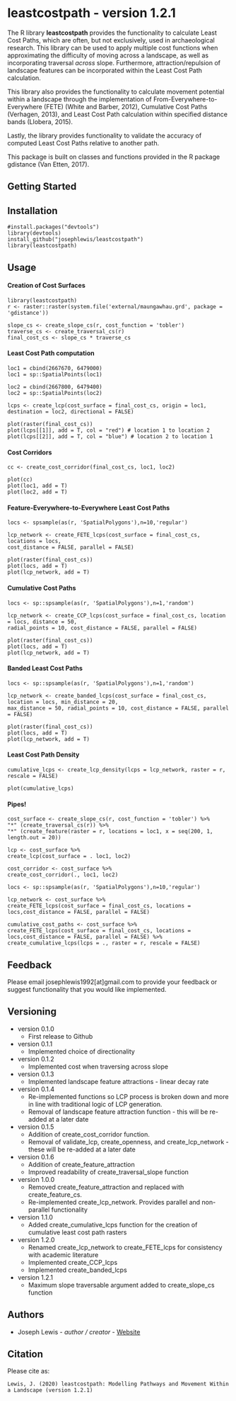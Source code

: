 leastcostpath - version 1.2.1
=============================

The R library <b>leastcostpath</b> provides the functionality to calculate Least Cost Paths, which are often, but not exclusively, used in archaeological research. This library can be used to apply multiple cost functions when approximating the difficulty of moving across a landscape, as well as incorporating traversal <i>across</i> slope. Furthermore, attraction/repulsion of landscape features can be incorporated within the Least Cost Path calculation.

This library also provides the functionality to calculate movement potential within a landscape through the implementation of From-Everywhere-to-Everywhere (FETE) (White and Barber, 2012), Cumulative Cost Paths (Verhagen, 2013), and Least Cost Path calculation within specified distance bands (Llobera, 2015). 

Lastly, the library provides functionality to validate the accuracy of computed Least Cost Paths relative to another path. 

This package is built on classes and functions provided in the R package gdistance (Van Etten, 2017). 

Getting Started
---------------

Installation
--------

    #install.packages("devtools")
    library(devtools)
    install_github("josephlewis/leastcostpath")
    library(leastcostpath)

Usage
--------

#### Creation of Cost Surfaces

    library(leastcostpath)
    r <- raster::raster(system.file('external/maungawhau.grd', package = 'gdistance'))
        
    slope_cs <- create_slope_cs(r, cost_function = 'tobler')
    traverse_cs <- create_traversal_cs(r)
    final_cost_cs <- slope_cs * traverse_cs

#### Least Cost Path computation

    loc1 = cbind(2667670, 6479000)
    loc1 = sp::SpatialPoints(loc1)
 
    loc2 = cbind(2667800, 6479400)
    loc2 = sp::SpatialPoints(loc2)

    lcps <- create_lcp(cost_surface = final_cost_cs, origin = loc1, destination = loc2, directional = FALSE)
  
    plot(raster(final_cost_cs))
    plot(lcps[[1]], add = T, col = "red") # location 1 to location 2
    plot(lcps[[2]], add = T, col = "blue") # location 2 to location 1
    
#### Cost Corridors

    cc <- create_cost_corridor(final_cost_cs, loc1, loc2)
    
    plot(cc)
    plot(loc1, add = T)
    plot(loc2, add = T)
    
#### Feature-Everywhere-to-Everywhere Least Cost Paths

    locs <- spsample(as(r, 'SpatialPolygons'),n=10,'regular')
    
    lcp_network <- create_FETE_lcps(cost_surface = final_cost_cs, locations = locs,
    cost_distance = FALSE, parallel = FALSE)
    
    plot(raster(final_cost_cs))
    plot(locs, add = T)
    plot(lcp_network, add = T)
    
#### Cumulative Cost Paths

    locs <- sp::spsample(as(r, 'SpatialPolygons'),n=1,'random')

    lcp_network <- create_CCP_lcps(cost_surface = final_cost_cs, location = locs, distance = 50,
    radial_points = 10, cost_distance = FALSE, parallel = FALSE)
    
    plot(raster(final_cost_cs))
    plot(locs, add = T)
    plot(lcp_network, add = T)
    
#### Banded Least Cost Paths

    locs <- sp::spsample(as(r, 'SpatialPolygons'),n=1,'random')

    lcp_network <- create_banded_lcps(cost_surface = final_cost_cs, location = locs, min_distance = 20,
    max_distance = 50, radial_points = 10, cost_distance = FALSE, parallel = FALSE)
    
    plot(raster(final_cost_cs))
    plot(locs, add = T)
    plot(lcp_network, add = T)

#### Least Cost Path Density

    cumulative_lcps <- create_lcp_density(lcps = lcp_network, raster = r, rescale = FALSE)

    plot(cumulative_lcps)
    
#### Pipes!

    cost_surface <- create_slope_cs(r, cost_function = 'tobler') %>%
    "*" (create_traversal_cs(r)) %>%
    "*" (create_feature(raster = r, locations = loc1, x = seq(200, 1, length.out = 20))
    
    lcp <- cost_surface %>% 
    create_lcp(cost_surface = . loc1, loc2)
    
    cost_corridor <- cost_surface %>% 
    create_cost_corridor(., loc1, loc2)
    
    locs <- sp::spsample(as(r, 'SpatialPolygons'),n=10,'regular')
    
    lcp_network <- cost_surface %>% 
    create_FETE_lcps(cost_surface = final_cost_cs, locations = locs,cost_distance = FALSE, parallel = FALSE)
    
    cumulative_cost_paths <- cost_surface %>% 
    create_FETE_lcps(cost_surface = final_cost_cs, locations = locs,cost_distance = FALSE, parallel = FALSE) %>%
    create_cumulative_lcps(lcps = ., raster = r, rescale = FALSE)

Feedback
--------

Please email josephlewis1992\[at\]gmail.com to provide your feedback or suggest functionality that you would like implemented.

Versioning
----------

-   version 0.1.0
      * First release to Github
-   version 0.1.1 
      * Implemented choice of directionality
-   version 0.1.2 
      * Implemented cost when traversing across slope
-   version 0.1.3 
      * Implemented landscape feature attractions - linear decay rate
-   version 0.1.4 
      * Re-implemented functions so LCP process is broken down and more in line with traditional logic of LCP generation.
      * Removal of landscape feature attraction function - this will be re-added at a later date
-   version 0.1.5 
      * Addition of create_cost_corridor function. 
      * Removal of validate_lcp, create_openness, and create_lcp_network - these will be re-added at a later date
-   version 0.1.6
      * Addition of create_feature_attraction
      * Improved readability of create_traversal_slope function 
-   version 1.0.0
      * Removed create_feature_attraction and replaced with create_feature_cs. 
      * Re-implemented create_lcp_network. Provides parallel and non-parallel functionality
-   version 1.1.0
      * Added create_cumulative_lcps function for the creation of cumulative least cost path rasters 
-   version 1.2.0
      * Renamed create_lcp_network to create_FETE_lcps for consistency with academic literature
      * Implemented create_CCP_lcps
      * Implemented create_banded_lcps
-   version 1.2.1
      * Maximum slope traversable argument added to create_slope_cs function

Authors
-------

-   Joseph Lewis - *author / creator* - [Website](https://josephlewis.github.io)

Citation
--------

Please cite as:

    Lewis, J. (2020) leastcostpath: Modelling Pathways and Movement Within a Landscape (version 1.2.1)

